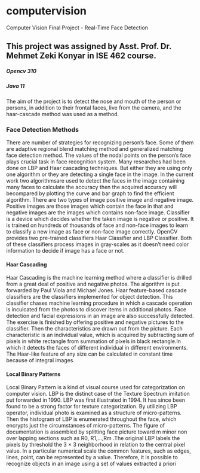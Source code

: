 # computervision
Computer Vision Final Project - Real-Time Face Detection

## This project was assigned by Asst. Prof. Dr. Mehmet Zeki Konyar in ISE 462 course.
##### Opencv 310
##### Java 11
The aim of the project is to detect the nose and mouth of the person or persons, in addition to their frontal faces, live from the camera, and the haar-cascade method was used as a method.

### Face Detection Methods
There are number of strategies for recognizing person’s face. Some of them are adaptive regional blend matching method and generalized matching face detection method. The values of the nodal points on the person’s face plays crucial task in face recognition system. Many researches had been done on LBP and Haar cascading techniques. But either they are using only one algorithm or they are detecting a single face in the image. In the current work two algorithmsare
used to detect the faces in the image containing many faces to calculate the accuracy then the acquired accuracy will becompared by plotting the curve and bar graph to find the efficient algorithm.
There are two types of image positive image and negative image. Positive images are those images which contain the face in that and negative images are the images which contains non-face image. Classifier is a device which decides whether the taken image is negative or positive. It is trained on hundreds of thousands of face and non-face images to learn to classify a new image as face or non-face image correctly. OpenCV provides two pre-trained classifiers Haar Classifier and LBP Classifier. Both
of these classifiers process images in gray-scales as it doesn’t need color information to decide if image has a face or not.

#### Haar Cascading
Haar Cascading is the machine learning method where a classifier is drilled from a great deal of positive and negative photos. The algorithm is put forwarded by Paul Viola and Michael Jones. Haar feature-based cascade classifiers are the classifiers implemented for object detection. This classifier chases machine learning procedure in which a cascade operation is inculcated from the photos to discover items in additional photos. Face detection and facial expressions in an image are also successfully detected. The exercise is finished by offering positive and negative pictures to the classifier. Then the characteristics are drawn out from the picture. Each characteristic is an individual value, which is acquired by subtracting sum of pixels in white rectangle from summation of pixels in black rectangle.In which it detects the faces of different individual in different environments. The Haar-like feature of any size can be calculated in constant time because of integral images.

#### Local Binary Patterns
Local Binary Pattern is a kind of visual course used for categorization on computer vision. LBP is the distinct case of the Texture Spectrum imitation put forwarded in 1990. LBP was first illustrated in 1994. It has since been found to be a strong factor for texture categorization. By utilizing LBP operator, individual photo is examined as a structure of micro-patterns. Then the histogram of LBP is enumerated throughout the face, which encrypts just the circumstances of micro-patterns. The figure of documentation is assembled by splitting face picture toward m minor non over lapping sections such as R0, R1,...,Rm .The original LBP labels the pixels by
threshold the 3 × 3 neighborhood in relation to the central pixel value. In a particular numerical scale the common features, such as edges, lines, point, can be represented by a value. Therefore, it is possible to recognize objects in an image using a set of values extracted a priori
